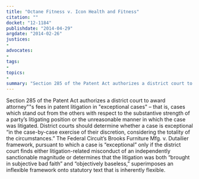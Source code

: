 ```yaml
---
title: "Octane Fitness v. Icon Health and Fitness"
citation: ""
docket: "12-1184"
publishdate: "2014-04-29"
argdate: "2014-02-26"
justices:
- 
advocates:
- 
tags:
- 
topics:
- 
summary: "Section 285 of the Patent Act authorizes a district court to award attorney""s fees in patent litigation in "exceptional cases" – that is, cases which stand out from the others with respect to the substantive strength of a party’s litigating position or the unreasonable manner in which the case was litigated. District courts should determine whether a case is exceptional “in the case-by-case exercise of their discretion, considering the totality of the circumstances.” The Federal Circuit’s Brooks Furniture Mfg. v. Dutailier framework, pursuant to which a case is “exceptional” only if the district court finds either litigation-related misconduct of an independently sanctionable magnitude or determines that the litigation was both “brought in subjective bad faith” and “objectively baseless,” superimposes an inflexible framework onto statutory text that is inherently flexible."
---
```

Section 285 of the Patent Act authorizes a district court to award attorney""s fees in patent litigation in "exceptional cases" – that is, cases which stand out from the others with respect to the substantive strength of a party’s litigating position or the unreasonable manner in which the case was litigated. District courts should determine whether a case is exceptional “in the case-by-case exercise of their discretion, considering the totality of the circumstances.” The Federal Circuit’s Brooks Furniture Mfg. v. Dutailier framework, pursuant to which a case is “exceptional” only if the district court finds either litigation-related misconduct of an independently sanctionable magnitude or determines that the litigation was both “brought in subjective bad faith” and “objectively baseless,” superimposes an inflexible framework onto statutory text that is inherently flexible.

